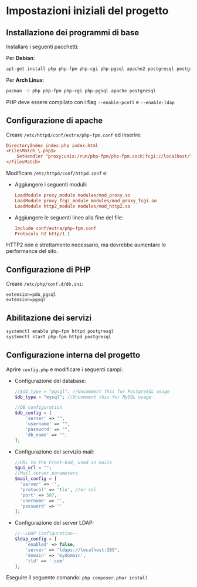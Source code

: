 # Impostazioni iniziali del progetto

## Installazione dei programmi di base
Installare i seguenti pacchetti: 

Per **Debian**:
```bash
apt-get install php php-fpm php-cgi php-pgsql apache2 postgresql postgresql-client
```

Per **Arch Linux**:
```bash
pacman -S php php-fpm php-cgi php-pgsql apache postgresql
```

PHP deve essere compilato con i flag ```--enable-pcntl``` e ```--enable-ldap```


## Configurazione di apache

Creare ```/etc/httpd/conf/extra/php-fpm.conf``` ed inserire:

```ini
DirectoryIndex index.php index.html
<FilesMatch \.php$>
    SetHandler "proxy:unix:/run/php-fpm/php-fpm.sock|fcgi://localhost/"
</FilesMatch>
```



Modificare ```/etc/httpd/conf/httpd.conf``` e:

- Aggiungere i seguenti moduli:

  ```ini
  LoadModule proxy_module modules/mod_proxy.so
  LoadModule proxy_fcgi_module modules/mod_proxy_fcgi.so
  LoadModule http2_module modules/mod_http2.so
  ```


- Aggiungere le seguenti linee alla fine del file:

  ```ini
  Include conf/extra/php-fpm.conf
  Protocols h2 http/1.1
  ```

HTTP2 non è strettamente necessario, ma dovrebbe aumentare le performance del sito.


## Configurazione di PHP

Creare ```/etc/php/conf.d/db.ini```:

```
extension=pdo_pgsql
extension=pgsql
```


## Abilitazione dei servizi

```bash
systemctl enable php-fpm httpd postgresql
systemctl start php-fpm httpd postgresql
```

## Configurazione interna del progetto
Aprire ```config.php``` e modificare i seguenti campi:
- Configurazione del database:
  ```php
  //$db_type = "pgsql"; //Uncomment this for PostgreSQL usage
  $db_type = "mysql"; //Uncomment this for MySQL usage

  //DB configuration
  $db_config = [
      'server' => "",
      'username' => "",
      'password' => "",
      'db_name' => "",
  ];
  ```

- Configurazione del servizio mail:
  ```php
  //URL to the Front-End, used in mails
  $gui_url = "";
  //Mail server parameters
  $mail_config = [
    'server' => '',
    'protocol' => 'tls', //or ssl
    'port' => 587,
    'username' => '',
    'password' => ''
  ];
  ```

- Configurazione del server LDAP:
  ```php
  //--LDAP Configuration--
  $ldap_config = [
      'enabled' => false,
      'server' => "ldaps://localhost:389",
      'domain' => 'mydomain',
      'tld' => '.com'
  ];
  ```

Eseguire il seguente comando:
```php composer.phar install```